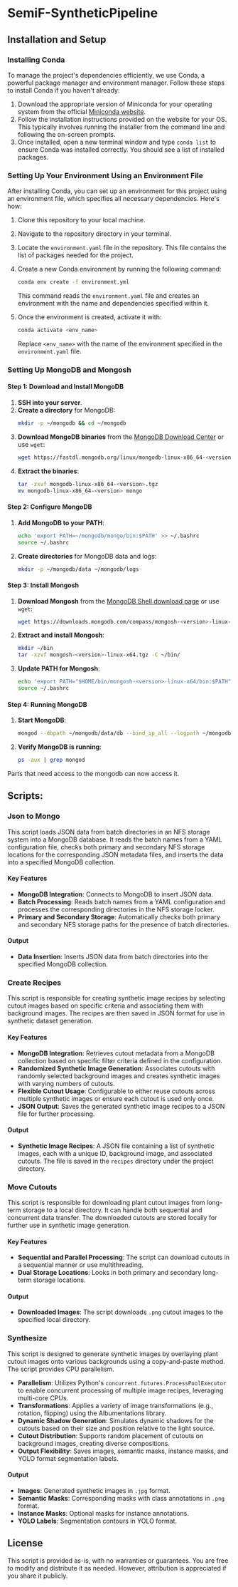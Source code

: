 
# SemiF-SyntheticPipeline


## Installation and Setup

### Installing Conda
To manage the project's dependencies efficiently, we use Conda, a powerful package manager and environment manager. Follow these steps to install Conda if you haven't already:

1. Download the appropriate version of Miniconda for your operating system from the official [Miniconda website](https://docs.anaconda.com/free/miniconda/).
2. Follow the installation instructions provided on the website for your OS. This typically involves running the installer from the command line and following the on-screen prompts.
3. Once installed, open a new terminal window and type `conda list` to ensure Conda was installed correctly. You should see a list of installed packages.


### Setting Up Your Environment Using an Environment File
After installing Conda, you can set up an environment for this project using an environment file, which specifies all necessary dependencies. Here's how:

1. Clone this repository to your local machine.
2. Navigate to the repository directory in your terminal.
3. Locate the `environment.yaml` file in the repository. This file contains the list of packages needed for the project.
4. Create a new Conda environment by running the following command:
   ```bash
   conda env create -f environment.yml
   ```
   This command reads the `environment.yaml` file and creates an environment with the name and dependencies specified within it.

5. Once the environment is created, activate it with:
   ```bash
   conda activate <env_name>
   ```
   Replace `<env_name>` with the name of the environment specified in the `environment.yaml` file.

### Setting Up MongoDB and Mongosh

#### Step 1: Download and Install MongoDB
1. **SSH into your server**.
2. **Create a directory** for MongoDB:
   ```bash
   mkdir -p ~/mongodb && cd ~/mongodb
   ```
3. **Download MongoDB binaries** from the [MongoDB Download Center](https://www.mongodb.com/try/download/community) or use `wget`:
   ```bash
   wget https://fastdl.mongodb.org/linux/mongodb-linux-x86_64-<version>.tgz
   ```
4. **Extract the binaries**:
   ```bash
   tar -zxvf mongodb-linux-x86_64-<version>.tgz
   mv mongodb-linux-x86_64-<version> mongo
   ```

#### Step 2: Configure MongoDB
1. **Add MongoDB to your PATH**:
   ```bash
   echo 'export PATH=~/mongodb/mongo/bin:$PATH' >> ~/.bashrc
   source ~/.bashrc
   ```
2. **Create directories** for MongoDB data and logs:
   ```bash
   mkdir -p ~/mongodb/data ~/mongodb/logs
   ```

#### Step 3: Install Mongosh
1. **Download Mongosh** from the [MongoDB Shell download page](https://www.mongodb.com/try/download/shell) or use `wget`:
   ```bash
   wget https://downloads.mongodb.com/compass/mongosh-<version>-linux-x64.tgz
   ```
2. **Extract and install Mongosh**:
   ```bash
   mkdir ~/bin
   tar -xzvf mongosh-<version>-linux-x64.tgz -C ~/bin/
   ```
3. **Update PATH for Mongosh**:
   ```bash
   echo 'export PATH="$HOME/bin/mongosh-<version>-linux-x64/bin:$PATH"' >> ~/.bashrc
   source ~/.bashrc
   ```

#### Step 4: Running MongoDB
1. **Start MongoDB**:
   ```bash
   mongod --dbpath ~/mongodb/data/db --bind_ip_all --logpath ~/mongodb/logs/mongod.log --fork
   ```
2. **Verify MongoDB is running**:
   ```bash
   ps -aux | grep mongod
   ```

Parts that need access to the mongodb can now access it.

## Scripts:


### Json to Mongo

This script loads JSON data from batch directories in an NFS storage system into a MongoDB database. It reads the batch names from a YAML configuration file, checks both primary and secondary NFS storage locations for the corresponding JSON metadata files, and inserts the data into a specified MongoDB collection.

#### Key Features
- **MongoDB Integration**: Connects to MongoDB to insert JSON data.
- **Batch Processing**: Reads batch names from a YAML configuration and processes the corresponding directories in the NFS storage locker.
- **Primary and Secondary Storage**: Automatically checks both primary and secondary NFS storage paths for the presence of batch directories.

#### Output
- **Data Insertion**: Inserts JSON data from batch directories into the specified MongoDB collection. 

### **Create Recipes**

This script is responsible for creating synthetic image recipes by selecting cutout images based on specific criteria and associating them with background images. The recipes are then saved in JSON format for use in synthetic dataset generation.

#### Key Features
- **MongoDB Integration**: Retrieves cutout metadata from a MongoDB collection based on specific filter criteria defined in the configuration.
- **Randomized Synthetic Image Generation**: Associates cutouts with randomly selected background images and creates synthetic images with varying numbers of cutouts.
- **Flexible Cutout Usage**: Configurable to either reuse cutouts across multiple synthetic images or ensure each cutout is used only once.
- **JSON Output**: Saves the generated synthetic image recipes to a JSON file for further processing.

#### Output
- **Synthetic Image Recipes**: A JSON file containing a list of synthetic images, each with a unique ID, background image, and associated cutouts. The file is saved in the `recipes` directory under the project directory.


### **Move Cutouts**

This script is responsible for downloading plant cutout images from long-term storage to a local directory. It can handle both sequential and concurrent data transfer. The downloaded cutouts are stored locally for further use in synthetic image generation.

#### Key Features
- **Sequential and Parallel Processing**: The script can download cutouts in a sequential manner or use multithreading.
- **Dual Storage Locations**: Looks in both primary and secondary long-term storage locations.

#### Output
- **Downloaded Images**: The script downloads `.png` cutout images to the specified local directory.


### **Synthesize**

This script is designed to generate synthetic images by overlaying plant cutout images onto various backgrounds using a copy-and-paste method. The script provides CPU parallelism.

- **Parallelism**: Utilizes Python's `concurrent.futures.ProcessPoolExecutor` to enable concurrent processing of multiple image recipes, leveraging multi-core CPUs.
- **Transformations**: Applies a variety of image transformations (e.g., rotation, flipping) using the Albumentations library.
- **Dynamic Shadow Generation**: Simulates dynamic shadows for the cutouts based on their size and position relative to the light source.
- **Cutout Distribution**: Supports random placement of cutouts on background images, creating diverse compositions.
- **Output Flexibility**: Saves images, semantic masks, instance masks, and YOLO format segmentation labels.

#### Output
- **Images**: Generated synthetic images in `.jpg` format.
- **Semantic Masks**: Corresponding masks with class annotations in `.png` format.
- **Instance Masks**: Optional masks for instance annotations.
- **YOLO Labels**: Segmentation contours in YOLO format.



## License

This script is provided as-is, with no warranties or guarantees. You are free to modify and distribute it as needed. However, attribution is appreciated if you share it publicly.
